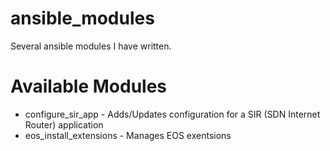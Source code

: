 # ansible_modules

Several ansible modules I have written.

# Available Modules

* configure_sir_app - Adds/Updates configuration for a SIR (SDN Internet Router) application
* eos_install_extensions - Manages EOS exentsions
